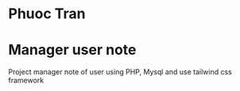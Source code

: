 # Phuoc Tran
# Manager user note
Project manager note of user using PHP, Mysql and use tailwind css framework
